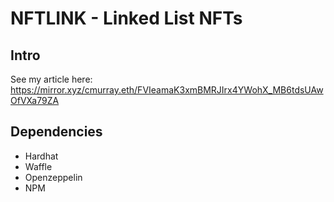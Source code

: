 # NFTLINK - Linked List NFTs

## Intro
See my article here: https://mirror.xyz/cmurray.eth/FVIeamaK3xmBMRJIrx4YWohX_MB6tdsUAwOfVXa79ZA

## Dependencies
* Hardhat
* Waffle
* Openzeppelin
* NPM
